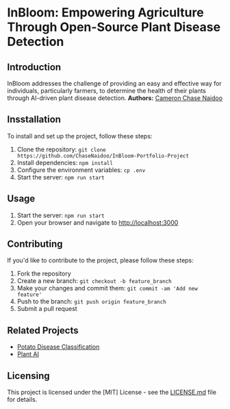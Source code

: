 # InBloom: Empowering Agriculture Through Open-Source Plant Disease Detection

## Introduction
InBloom addresses the challenge of providing an easy and effective way for individuals, particularly farmers, to determine the health of their plants through AI-driven plant disease detection.
**Authors:** [Cameron Chase Naidoo](https://github.com/ChaseNaidoo)

## Insstallation
To install and set up the project, follow these steps:
1. Clone the repository: `git clone https://github.com/ChaseNaidoo/InBloom-Portfolio-Project`
2. Install dependencies: `npm install`
3. Configure the environment variables: `cp .env`
4. Start the server: `npm run start`

## Usage
1. Start the server: `npm run start`
2. Open your browser and navigate to [http://localhost:3000](http://localhost:3000)

## Contributing
If you'd like to contribute to the project, please follow these steps:
1. Fork the repository
2. Create a new branch: `git checkout -b feature_branch`
3. Make your changes and commit them: `git commit -am 'Add new feature'`
4. Push to the branch: `git push origin feature_branch`
5. Submit a pull request

## Related Projects
- [Potato Disease Classification](https://github.com/codebasics/potato-disease-classification)
- [Plant AI](https://github.com/soumyajit4419/Plant_AI)

## Licensing
This project is licensed under the [MIT] License - see the [LICENSE.md](LICENSE.md) file for details.
